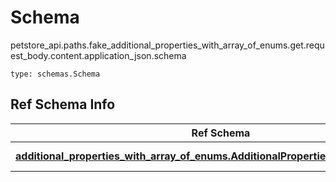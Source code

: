 # Schema
petstore_api.paths.fake_additional_properties_with_array_of_enums.get.request_body.content.application_json.schema
```
type: schemas.Schema
```

## Ref Schema Info
Ref Schema | Input Type | Output Type
---------- | ---------- | -----------
[**additional_properties_with_array_of_enums.AdditionalPropertiesWithArrayOfEnums**](../../../../../../components/schema/additional_properties_with_array_of_enums.md) | [additional_properties_with_array_of_enums.AdditionalPropertiesWithArrayOfEnumsDictInput](../../../../../../components/schema/additional_properties_with_array_of_enums.md#additionalpropertieswitharrayofenumsdictinput), [additional_properties_with_array_of_enums.AdditionalPropertiesWithArrayOfEnumsDict](../../../../../../components/schema/additional_properties_with_array_of_enums.md#additionalpropertieswitharrayofenumsdict) | [additional_properties_with_array_of_enums.AdditionalPropertiesWithArrayOfEnumsDict](../../../../../../components/schema/additional_properties_with_array_of_enums.md#additionalpropertieswitharrayofenumsdict)
